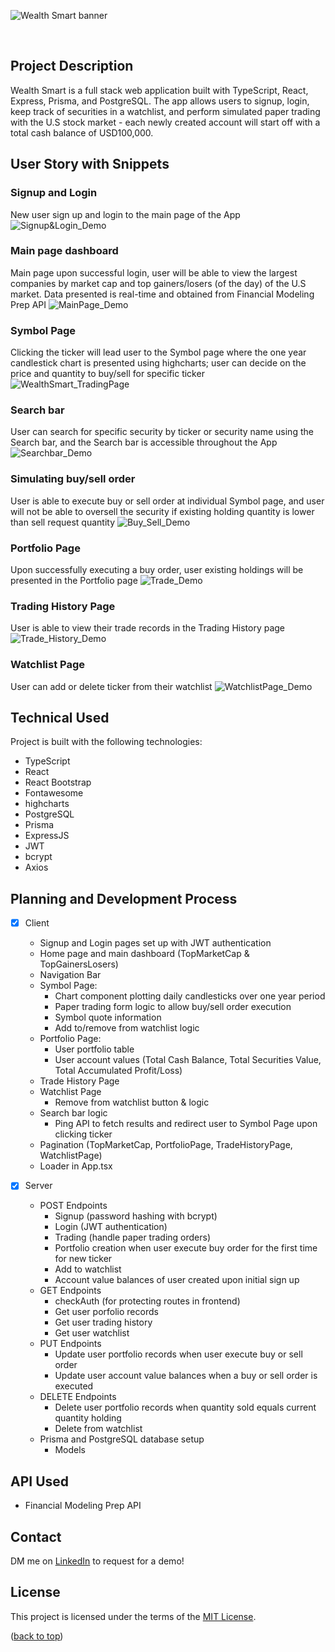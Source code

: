 <a name="readme-top"></a>

![Wealth Smart banner](https://user-images.githubusercontent.com/113533303/216263693-668b96f0-8397-4bed-8026-4a80a07ca2ff.png)

<br />

## Project Description

Wealth Smart is a full stack web application built with TypeScript, React, Express, Prisma, and PostgreSQL. The app allows users to signup, login, keep track of securities in a watchlist, and perform simulated paper trading with the U.S stock market - each newly created account will start off with a total cash balance of USD100,000.

## User Story with Snippets

### Signup and Login

New user sign up and login to the main page of the App
![Signup&Login_Demo](https://github.com/jaydenkeh/WealthSmart/blob/main/client/public/signup-login-demo.gif)

### Main page dashboard

Main page upon successful login, user will be able to view the largest companies by market cap and top gainers/losers (of the day) of the U.S market. Data presented is real-time and obtained from Financial Modeling Prep API
![MainPage_Demo](https://github.com/jaydenkeh/WealthSmart/blob/main/client/public/mainpage-demo.gif)

### Symbol Page

Clicking the ticker will lead user to the Symbol page where the one year candlestick chart is presented using highcharts; user can decide on the price and quantity to buy/sell for specific ticker
![WealthSmart_TradingPage](https://user-images.githubusercontent.com/113533303/216252977-68fe551d-c4d8-424d-8cf6-227aec953eaa.png)

### Search bar

User can search for specific security by ticker or security name using the Search bar, and the Search bar is accessible throughout the App
![Searchbar_Demo](https://github.com/jaydenkeh/WealthSmart/blob/main/client/public/searchbar-demo.gif)

### Simulating buy/sell order

User is able to execute buy or sell order at individual Symbol page, and user will not be able to oversell the security if existing holding quantity is lower than sell request quantity
![Buy_Sell_Demo](https://github.com/jaydenkeh/WealthSmart/blob/main/client/public/buy-sell-demo.gif)

### Portfolio Page

Upon successfully executing a buy order, user existing holdings will be presented in the Portfolio page
![Trade_Demo](https://github.com/jaydenkeh/WealthSmart/blob/main/client/public/trade-demo.gif)

### Trading History Page

User is able to view their trade records in the Trading History page
![Trade_History_Demo](https://github.com/jaydenkeh/WealthSmart/blob/main/client/public/trade-history-demo.gif)

### Watchlist Page

User can add or delete ticker from their watchlist
![WatchlistPage_Demo](https://github.com/jaydenkeh/WealthSmart/blob/main/client/public/watchlist-demo.gif)

## Technical Used

Project is built with the following technologies:

- TypeScript
- React
- React Bootstrap
- Fontawesome
- highcharts
- PostgreSQL
- Prisma
- ExpressJS
- JWT
- bcrypt
- Axios

## Planning and Development Process

- [x] Client

  - Signup and Login pages set up with JWT authentication
  - Home page and main dashboard (TopMarketCap & TopGainersLosers)
  - Navigation Bar
  - Symbol Page:
    - Chart component plotting daily candlesticks over one year period
    - Paper trading form logic to allow buy/sell order execution
    - Symbol quote information
    - Add to/remove from watchlist logic
  - Portfolio Page:
    - User portfolio table
    - User account values (Total Cash Balance, Total Securities Value, Total Accumulated Profit/Loss)
  - Trade History Page
  - Watchlist Page
    - Remove from watchlist button & logic
  - Search bar logic
    - Ping API to fetch results and redirect user to Symbol Page upon clicking ticker
  - Pagination (TopMarketCap, PortfolioPage, TradeHistoryPage, WatchlistPage)
  - Loader in App.tsx

- [x] Server

  - POST Endpoints
    - Signup (password hashing with bcrypt)
    - Login (JWT authentication)
    - Trading (handle paper trading orders)
    - Portfolio creation when user execute buy order for the first time for new ticker
    - Add to watchlist
    - Account value balances of user created upon initial sign up
  - GET Endpoints
    - checkAuth (for protecting routes in frontend)
    - Get user porfolio records
    - Get user trading history
    - Get user watchlist
  - PUT Endpoints
    - Update user portfolio records when user execute buy or sell order
    - Update user account value balances when a buy or sell order is executed
  - DELETE Endpoints
    - Delete user portfolio records when quantity sold equals current quantity holding
    - Delete from watchlist
  - Prisma and PostgreSQL database setup
    - Models

## API Used

- Financial Modeling Prep API

## Contact

DM me on [LinkedIn](https://www.linkedin.com/in/jaydenkeh/) to request for a demo!

## License

This project is licensed under the terms of the [MIT License](LICENSE).

<p align="left">(<a href="#readme-top">back to top</a>)</p>
